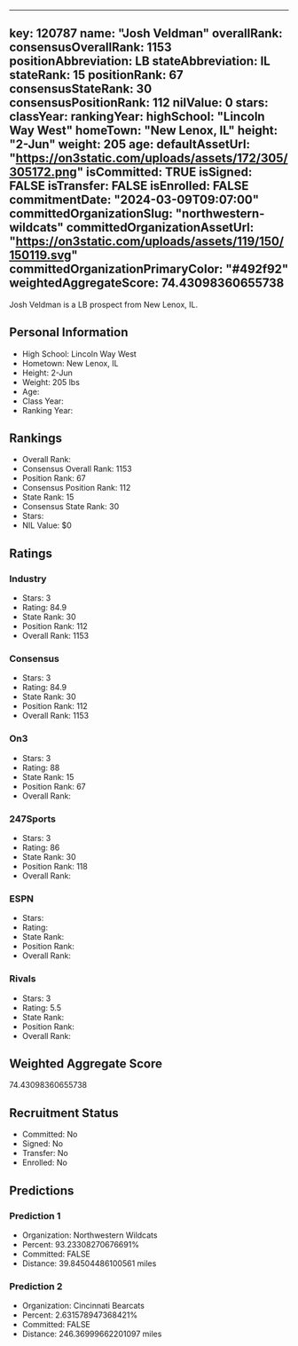 ---
  key: 120787
  name: "Josh Veldman"
  overallRank: 
  consensusOverallRank: 1153
  positionAbbreviation: LB
  stateAbbreviation: IL
  stateRank: 15
  positionRank: 67
  consensusStateRank: 30
  consensusPositionRank: 112
  nilValue: 0
  stars: 
  classYear: 
  rankingYear: 
  highSchool: "Lincoln Way West"
  homeTown: "New Lenox, IL"
  height: "2-Jun"
  weight: 205
  age: 
  defaultAssetUrl: "https://on3static.com/uploads/assets/172/305/305172.png"
  isCommitted: TRUE
  isSigned: FALSE
  isTransfer: FALSE
  isEnrolled: FALSE
  commitmentDate: "2024-03-09T09:07:00"
  committedOrganizationSlug: "northwestern-wildcats"
  committedOrganizationAssetUrl: "https://on3static.com/uploads/assets/119/150/150119.svg"
  committedOrganizationPrimaryColor: "#492f92"
  weightedAggregateScore: 74.43098360655738
  ---
  
  Josh Veldman is a LB prospect from New Lenox, IL.
  
  ## Personal Information
  - High School: Lincoln Way West
  - Hometown: New Lenox, IL
  - Height: 2-Jun
  - Weight: 205 lbs
  - Age: 
  - Class Year: 
  - Ranking Year: 
  
  ## Rankings
  - Overall Rank: 
  - Consensus Overall Rank: 1153
  - Position Rank: 67
  - Consensus Position Rank: 112
  - State Rank: 15
  - Consensus State Rank: 30
  - Stars: 
  - NIL Value: $0
  
  ## Ratings
  
  ### Industry
  - Stars: 3
  - Rating: 84.9
  - State Rank: 30
  - Position Rank: 112
  - Overall Rank: 1153
  
  ### Consensus
  - Stars: 3
  - Rating: 84.9
  - State Rank: 30
  - Position Rank: 112
  - Overall Rank: 1153
  
  ### On3
  - Stars: 3
  - Rating: 88
  - State Rank: 15
  - Position Rank: 67
  - Overall Rank: 
  
  ### 247Sports
  - Stars: 3
  - Rating: 86
  - State Rank: 30
  - Position Rank: 118
  - Overall Rank: 
  
  ### ESPN
  - Stars: 
  - Rating: 
  - State Rank: 
  - Position Rank: 
  - Overall Rank: 
  
  ### Rivals
  - Stars: 3
  - Rating: 5.5
  - State Rank: 
  - Position Rank: 
  - Overall Rank: 
  
  ## Weighted Aggregate Score
  74.43098360655738
  
  ## Recruitment Status
  - Committed: No
  - Signed: No
  - Transfer: No
  - Enrolled: No
  
  
  
  ## Predictions
  
  ### Prediction 1
  - Organization: Northwestern Wildcats
  - Percent: 93.23308270676691%
  - Committed: FALSE
  - Distance: 39.84504486100561 miles
  
  ### Prediction 2
  - Organization: Cincinnati Bearcats
  - Percent: 2.631578947368421%
  - Committed: FALSE
  - Distance: 246.36999662201097 miles
  